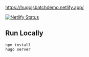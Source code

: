 

https://hugojsbatchdemo.netlify.app/

[![Netlify Status](https://api.netlify.com/api/v1/badges/fde93b3b-16af-4f4d-ad07-5367707a1639/deploy-status)](https://app.netlify.com/sites/hugojsbatchdemo/deploys)

## Run Locally

```
npm install
hugo server
```